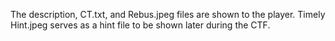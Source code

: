 The description, CT.txt, and Rebus.jpeg files are shown to the player. Timely Hint.jpeg serves as a hint file to be shown later during the CTF.
